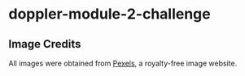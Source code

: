 # doppler-module-2-challenge

## Image Credits
All images were obtained from [Pexels](https://www.pexels.com/), a royalty-free image website.